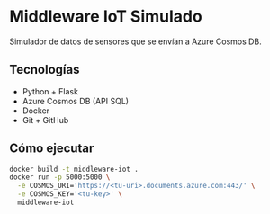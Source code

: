 # Middleware IoT Simulado

Simulador de datos de sensores que se envían a Azure Cosmos DB.

## Tecnologías

- Python + Flask
- Azure Cosmos DB (API SQL)
- Docker
- Git + GitHub

## Cómo ejecutar

```bash
docker build -t middleware-iot .
docker run -p 5000:5000 \
  -e COSMOS_URI='https://<tu-uri>.documents.azure.com:443/' \
  -e COSMOS_KEY='<tu-key>' \
  middleware-iot
